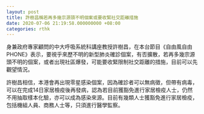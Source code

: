 ```yaml
---
layout: post
title: 許樹昌稱若再多幾宗源頭不明個案或要收緊社交距離措施
date: 2020-07-06 21:19:58.000000000 +08:00
categories: rthk
---
```


身兼政府專家顧問的中大呼吸系統科講座教授許樹昌，在本台節目《自由風自由PHONE》表示，要視乎來歷不明的新型肺炎確診個案，有否擴散，若再多幾宗源頭不明的個案，或者出現社區爆發，可能要收緊限制社交距離的措施，目前可以先觀望情況。

許樹昌相信，本港會再出現零星感染個案，因為確診者可以無病徵，但帶有病毒，可以在完成14日家居檢疫後再發病，認為若目前獲豁免進行家居檢疫人士，仍然不用抽取樣本化驗，亦可以成為感染來源。目前有幾類人士獲豁免進行家居檢疫，包括機組人員、商務人士等，只須進行醫學監察。
